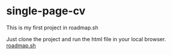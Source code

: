 # single-page-cv
This is my first project in roadmap.sh

Just clone the project and run the html file in your local browser.
[roadmap.sh](https://roadmap.sh/projects/single-page-cv)
